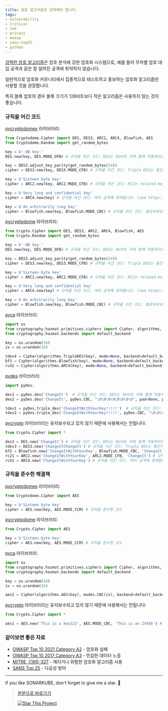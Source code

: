 ```yaml
---
title: 암호 알고리즘은 강력해야 합니다.
tags:
- Vulnerability
- Critical
- cwe
- privacy
- owasp
- sans-top25
- python
---
```


[강력한 암호 알고리즘](https://en.wikipedia.org/wiki/Strong_cryptography)은 암호 분석에 강한 암호화 시스템으로, 예를 들어 무차별 암호 대입 공격과 같은 잘 알려진 공격에 취약하지 않습니다.

일반적으로 암호화 커뮤니티에서 집중적으로 테스트하고 홍보하는 암호화 알고리즘만 사용할 것을 권장합니다.

특히 블록 암호의 경우 블록 크기가 128비트보다 작은 알고리즘은 사용하지 않는 것이 좋습니다.

### 규칙을 어긴 코드
[pycryptodomex](https://pycryptodome.readthedocs.io/) 라이브러리:
```python
from Cryptodome.Cipher import DES, DES3, ARC2, ARC4, Blowfish, AES
from Cryptodome.Random import get_random_bytes

key = b'-8B key-'
DES.new(key, DES.MODE_OFB) # 규칙을 어긴 코드: DES는 56비트 키와 함께 작동하므로 철저한 검색을 통한 공격이 가능합니다.

key = DES3.adjust_key_parity(get_random_bytes(24))
cipher = DES3.new(key, DES3.MODE_CFB) # 규칙을 어긴 코드: Triple DES는 중간자 공격에 취약합니다.

key = b'Sixteen byte key'
cipher = ARC2.new(key, ARC2.MODE_CFB) # 규칙을 어긴 코드: RC2는 related-key 공격에 취약합니다.

key = b'Very long and confidential key'
cipher = ARC4.new(key) # 규칙을 어긴 코드: 여러 공격에 취약합니다. (see https://en.wikipedia.org/wiki/RC4#Security)

key = b'An arbitrarily long key'
cipher = Blowfish.new(key, Blowfish.MODE_CBC) # 규칙을 어긴 코드: 블로우피쉬는 64비트 블록 크기를 사용하기 때문에 생일 공격에 취약합니다.
```
[pycryptodome](https://pycryptodome.readthedocs.io/) 라이브러리:
```python
from Crypto.Cipher import DES, DES3, ARC2, ARC4, Blowfish, AES
from Crypto.Random import get_random_bytes

key = b'-8B key-'
DES.new(key, DES.MODE_OFB) # 규칙을 어긴 코드: DES는 56비트 키와 함께 작동하므로 철저한 검색을 통한 공격이 가능합니다.

key = DES3.adjust_key_parity(get_random_bytes(24))
cipher = DES3.new(key, DES3.MODE_CFB) # 규칙을 어긴 코드: Triple DES는 중간자 공격에 취약합니다.

key = b'Sixteen byte key'
cipher = ARC2.new(key, ARC2.MODE_CFB) # 규칙을 어긴 코드: RC2는 related-key 공격에 취약합니다.

key = b'Very long and confidential key'
cipher = ARC4.new(key) # 규칙을 어긴 코드: 여러 공격에 취약합니다. (see https://en.wikipedia.org/wiki/RC4#Security)

key = b'An arbitrarily long key'
cipher = Blowfish.new(key, Blowfish.MODE_CBC) # 규칙을 어긴 코드: 블로우피쉬는 64비트 블록 크기를 사용하기 때문에 생일 공격에 취약합니다.
```
[pyca](https://cryptography.io/en/latest/) 라이브러리:
```python
import os
from cryptography.hazmat.primitives.ciphers import Cipher, algorithms, modes
from cryptography.hazmat.backends import default_backend

key = os.urandom(16)
iv = os.urandom(16)

tdes4 = Cipher(algorithms.TripleDES(key), mode=None, backend=default_backend()) # 규칙을 어긴 코드: Triple DES는 중간자 공격에 취약합니다.
bf3 = Cipher(algorithms.Blowfish(key), mode=None, backend=default_backend()) # 규칙을 어긴 코드: 블로우피쉬는 64비트 블록 크기를 사용하기 때문에 생일 공격에 취약합니다.
rc42 = Cipher(algorithms.ARC4(key), mode=None, backend=default_backend()) # 규칙을 어긴 코드: 여러 공격에 취약합니다. (see https://en.wikipedia.org/wiki/RC4#Security)
```
[pydes](https://pypi.org/project/pyDes/) 라이브러리:
```python
import pyDes;

des1 = pyDes.des('ChangeIt')  # 규칙을 어긴 코드: DES는 56비트 키와 함께 작동하므로 철저한 검색을 통한 공격이 가능합니다.
des2 = pyDes.des('ChangeIt', pyDes.CBC, "\0\0\0\0\0\0\0\0", pad=None, padmode=pyDes.PAD_PKCS5) # 규칙을 어긴 코드: DES는 56비트 키와 함께 작동하므로 철저한 검색을 통한 공격이 가능합니다.

tdes1 = pyDes.triple_des('ChangeItWithYourKey!!!!!')  # 규칙을 어긴 코드: Triple DES는 중간자 공격에 취약합니다.
tdes2 = pyDes.triple_des('ChangeItWithYourKey!!!!!', pyDes.CBC, "\0\0\0\0\0\0\0\0", pad=None, padmode=pyDes.PAD_PKCS5) # 규칙을 어긴 코드: Triple DES는 중간자 공격에 취약합니다.
```
[pycrypto](https://pycrypto.readthedocs.io/en/latest/) 라이브러리는 유지보수되고 있지 않기 때문에 사용해서는 안됩니다:
```python
from Crypto.Cipher import *

des3 = DES.new('ChangeIt') # 규칙을 어긴 코드: DES는 56비트 키와 함께 작동하므로 철저한 검색을 통한 공격이 가능합니다.
tdes3 = DES3.new('ChangeItChangeIt') # 규칙을 어긴 코드: Triple DES는 중간자 공격에 취약합니다.
bf2 = Blowfish.new('ChangeItWithYourKey', Blowfish.MODE_CBC, 'ChangeIt') # 규칙을 어긴 코드: 블로우피쉬는 64비트 블록 크기를 사용합니다.
rc21 = ARC2.new('ChangeItWithYourKey', ARC2.MODE_CFB, 'ChangeIt') # 규칙을 어긴 코드: RC2는 related-key 공격에 취약합니다.
rc41 = ARC4.new('ChangeItWithYourKey') # 규칙을 어긴 코드: 여러 공격에 취약합니다. (see https://en.wikipedia.org/wiki/RC4#Security)
```



### 규칙을 준수한 해결책
[pycryptodomex](https://pycryptodome.readthedocs.io/) 라이브러리:
```python
from Cryptodome.Cipher import AES

key = b'Sixteen byte key'
cipher = AES.new(key, AES.MODE_CCM) # 규칙을 준수한 코드
```
[pycryptodome](https://pycryptodome.readthedocs.io/) 라이브러리:
```python
from Crypto.Cipher import AES

key = b'Sixteen byte key'
cipher = AES.new(key, AES.MODE_CCM) # 규칙을 준수한 코드
```
[pyca](https://cryptography.io/en/latest/) 라이브러리:
```python
import os
from cryptography.hazmat.primitives.ciphers import Cipher, algorithms, modes
from cryptography.hazmat.backends import default_backend

key = os.urandom(16)
iv = os.urandom(16)

aes2 = Cipher(algorithms.AES(key), modes.CBC(iv), backend=default_backend()) # 규칙을 준수한 코드
```
[pycrypto](https://pycrypto.readthedocs.io/en/latest/) 라이브러리는 유지보수되고 있지 않기 때문에 사용해서는 안됩니다:
```python
from Crypto.Cipher import *

aes1 = AES.new('This is a key123', AES.MODE_CBC, 'This is an IV456') # 규칙을 준수한 코드
```


### 같이보면 좋은 자료
- [OWASP Top 10 2021 Category A2](https://owasp.org/Top10/A02_2021-Cryptographic_Failures/) - 암호화 실패
- [OWASP Top 10 2017 Category A3](https://www.owasp.org/www-project-top-ten/2017/A3_2017-Sensitive_Data_Exposure) - 민감한 데이터 노출
- [MITRE, CWE-327](https://cwe.mitre.org/data/definitions/327) - 깨지거나 위험한 암호화 알고리즘 사용
- [SANS Top 25](https://www.sans.org/top25-software-errors/#cat3) - 다공성 방어
---


If you like SONARKUBE, don't forget to give me a star. :star2:

> [원문으로 바로가기](https://rules.sonarsource.com/python/type/Vulnerability/RSPEC-5547)

> [![Star This Project](https://img.shields.io/github/stars/kantabile/sonarkube.svg?label=Stars&style=social)](https://github.com/kantabile/sonarkube)